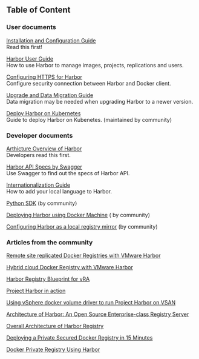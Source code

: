 ## Table of Content

### User documents

[Installation and Configuration Guide](installation_guide.md)   
Read this first!

[Harbor User Guide](user_guide.md)  
How to use Harbor to manage images, projects, replications and users.

[Configuring HTTPS for Harbor](configure_https.md)  
Configure security connection between Harbor and Docker client. 

[Upgrade and Data Migration Guide](migration_guide.md)  
Data migration may be needed when upgrading Harbor to a newer version. 

[Deploy Harbor on Kubernetes](kubernetes_deployment.md)  
Guide to deploy Harbor on Kubenetes. (maintained by community)

### Developer documents

[Arthicture Overview of Harbor](https://github.com/vmware/harbor/wiki/Architecture-Overview-of-Harbor)  
Developers read this first.

[Harbor API Specs by Swagger](configure_swagger.md)  
Use Swagger to find out the specs of Harbor API.

[Internationalization Guide](developer_guide_i18n.md)  
How to add your local language to Harbor.


[Python SDK](../contrib/sdk/harbor-py) (by community)

[Deploying Harbor using Docker Machine](../contrib/deploying_using_docker_machine.md) ( by community)

[Configuring Harbor as a local registry mirror](../contrib/Configure_mirror.md) (by community)

### Articles from the community

[Remote site replicated Docker Registries with VMware Harbor](http://www.vmtocloud.com/remote-site-replicated-docker-registries-with-vmware-harbor/)

[Hybrid cloud Docker Registry with VMware Harbor](http://www.vmtocloud.com/hybrid-cloud-docker-registry-with-vmware-harbor/)

[Harbor Registry Blueprint for vRA](http://www.vmtocloud.com/harbor-registry-blueprint-is-here/)

[Project Harbor in action](http://cormachogan.com/2016/08/05/project-harbor-action/)

[Using vSphere docker volume driver to run Project Harbor on VSAN](http://cormachogan.com/2016/07/29/using-vsphere-docker-volume-driver-run-project-harbor-vsan/)

[Architecture of Harbor: An Open Source Enterprise-class Registry Server](http://www.think-foundry.com/architecture-of-harbor-an-open-source-enterprise-class-registry-server/)

[Overall Architecture of Harbor Registry](http://www.compare-review-information.com/overall-architecture-of-harbor-registry/)

[Deploying a Private Secured Docker Registry in 15 Minutes](http://alexanderzeitler.com/articles/deploying-a-private-secured-docker-registry-within-15-minutes/)

[Docker Private Registry Using Harbor](https://blog.imaginea.com/docker-private-registry-using-harbor-2/)

